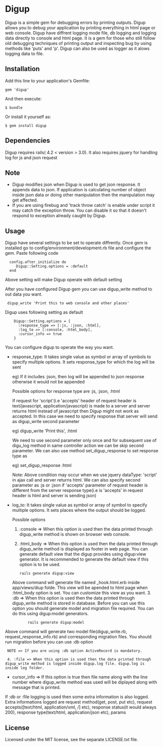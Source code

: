 # Digup

Digup is a simple gem for debugging errors by printing outputs.
Digup allows you to debug your application by printing everything in html page or web console. Digup have diffrent logging mode file, db logging and logging data directly to console and html page.
It is a gem for those who still follow old debugging techniques of printing output and inspecting bug by using methods like 'puts' and 'p'. Digup can also be used as logger as it alows logging data to file.

## Installation

Add this line to your application's Gemfile:

    gem 'digup'

And then execute:

    $ bundle

Or install it yourself as:

    $ gem install digup

## Dependencies
Digup requires rails( 4.2 < version > 3.0). It also requires jquery for handling log for js and json request

## Note
- Digup modifies json when Digup is used to get json response. It appends data to json. If application is calculating number of object inside json data or doing other manipulation then the manipulation may get affected.
- If you are using firebug and 'track throw catch' is enable under script it may catch the exception throw. You can disable it so that it doesn't respond to exception already caught by Digup.

## Usage

Digup have several settings to be set to operate diffrently.
Once gem is installed go to config/environment/development.rb file and configure the gem. Paste following code

      config.after_initialize do
         Digup::Setting.options = :default
      end

Above setting will make Digup operate with default setting

After you have configured Digup gem you can use digup_write method to out data you want.

     digup_write 'Print this to web console and other places'

Digup uses following setting as default

        Digup::Setting.options = {
          :response_type => [:js, :json, :html],
          :log_to => [:console, :html_body],
          :cursor_info => true
        }

You can configure digup to operate the way you want.
- response_type: It takes single value as symbol or array of symbols to specify multiple options. It sets response_type for which the log will be sent

     eg) If it includes :json, then log will be appended to json response otherwise it would not be appended

     Possible options for response type are :js, :json, :html

     If  request for 'script'(i.e 'accepts' header of request header is text/javascript, application/javascript) is made to a server and server returns html instead of javascript then Digup might not work as accepted.
     In this case we need to specify response that server will send as digup_write second parameter

     eg) digup_write 'Print this', :html

     We need to use second parameter only once and for subsequent use of digu_log method in same controller action we can be skip second parameter. We can also use method set_digup_response to set response type as

     eg) set_digup_response :html

     Note: Above condition may occur when we use jquery dataType: 'script' in ajax call and server returns html. We can also specify second parameter as :js or :json if 'accepts' parameter of request header is different from the server response type(i.e is 'accepts' in request header is html and server is sending json)

- log_to: It takes single value as symbol or array of symbol to specify multiple options. It sets places where the output should be logged.

     Possible options
     1. :console => When this option is used then the data printed through digup_write method is shown on browser web console.
     2. :html_body => When this option is used then the data printed through digup_write method is displayed as footer in web page. You can generate default view that the digup provides using digup:view generator. It is recommended to generate the default view if this option is to be used.

            rails generate digup:view
     Above command will generate file named _hook.html.erb inside app/views/diup folde. This view will be apended to html page when :html_body option is set. You can customize this view as you want.
     3. :db => When this option is used then the data printed through digup_write method is stored in database. Before you can use this option you should generate model and migration file required. You can do this using digup:model generators.

             rails generate digup:model
Above command will generate two model file(digup_write.rb, request_response_info.rb) and corresponding migration files. You should run migration before you can use :db option

     NOTE => If you are using :db option ActiveRecord is mandatory.

     4. :file => When this option is used then the data printed through digup_write method is logged inside digup.log file. digup.log is inside log folder.

- cursor_info => If this option is true then file name along with the line number where digup_write method was used will be diplayed along with message that is printed.

If :db or :file logging is used then some extra information is also logged. Extra informations logged are request method(get, post, put etc), request accepts([text/html, application/xml, */*] etc), response status(it would always 200), response type(text/html, application/json etc), params


## License

Licensed under the MIT license, see the separate LICENSE.txt file.
